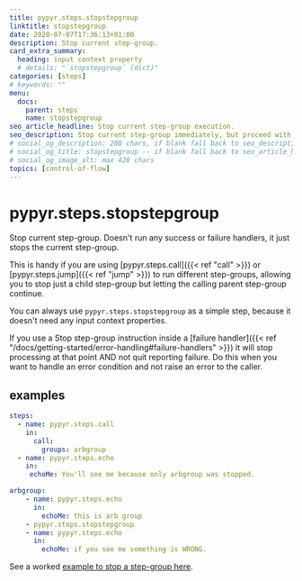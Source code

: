 ```yaml
---
title: pypyr.steps.stopstepgroup
linktitle: stopstepgroup
date: 2020-07-07T17:36:13+01:00
description: Stop current step-group.
card_extra_summary:
  heading: input context property
  # details: "`stopstepgroup` (dict)"
categories: [steps]
# keywords: ""
menu:
  docs:
    parent: steps
    name: stopstepgroup
seo_article_headline: Stop current step-group execution.
seo_description: Stop current step-group immediately, but proceed with the calling step-groups during task-runner execution.
# social_og_description: 200 chars, if blank fall back to seo_description then description
# social_og_title: stopstepgroup -- if blank fall back to seo_article_headline > .Title. Max 70 chars
# social_og_image_alt: max 420 chars
topics: [control-of-flow]
---
```

# pypyr.steps.stopstepgroup
Stop current step-group. Doesn't run any success or failure handlers,
it just stops the current step-group.

This is handy if you are using [pypyr.steps.call]({{< ref "call" >}}) or 
[pypyr.steps.jump]({{< ref "jump" >}}) to run different step-groups, 
allowing you to stop just a child step-group but letting the calling parent 
step-group continue.

You can always use `pypyr.steps.stopstepgroup` as a simple step, because it 
doesn't need any input context properties.

If you use a Stop step-group instruction inside a 
[failure handler]({{< ref "/docs/getting-started/error-handling#failure-handlers" >}}) 
it will stop processing at that point AND not quit reporting failure. Do this 
when you want to handle an error condition and not raise an error to the caller.

## examples
```yaml
steps:
  - name: pypyr.steps.call
    in:
      call:
        groups: arbgroup
  - name: pypyr.steps.echo
    in:
     echoMe: You'll see me because only arbgroup was stopped.

arbgroup:
    - name: pypyr.steps.echo
      in:
        echoMe: this is arb group
    - pypyr.steps.stopstepgroup
    - name: pypyr.steps.echo
      in:
        echoMe: if you see me something is WRONG.
```

See a worked [example to stop a step-group
here](https://github.com/pypyr/pypyr-example/blob/main/pipelines/stop-stepgroup.yaml).

